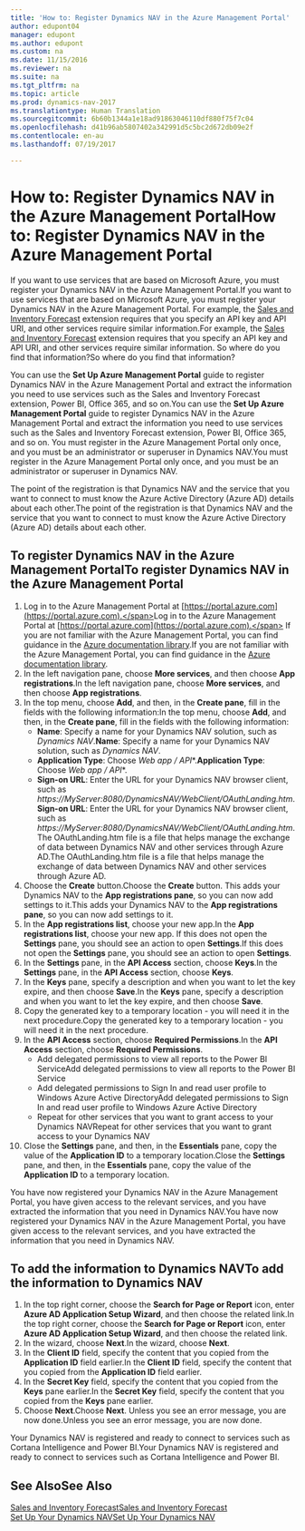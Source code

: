 ```yaml
---
title: 'How to: Register Dynamics NAV in the Azure Management Portal'
author: edupont04
manager: edupont
ms.author: edupont
ms.custom: na
ms.date: 11/15/2016
ms.reviewer: na
ms.suite: na
ms.tgt_pltfrm: na
ms.topic: article
ms.prod: dynamics-nav-2017
ms.translationtype: Human Translation
ms.sourcegitcommit: 6b60b1344a1e18ad91863046110df880f75f7c04
ms.openlocfilehash: d41b96ab5807402a342991d5c5bc2d672db09e2f
ms.contentlocale: en-au
ms.lasthandoff: 07/19/2017

---
```

# <a name="how-to-register-dynamics-nav-in-the-azure-management-portal"></a><span data-ttu-id="cf5fd-102">How to: Register Dynamics NAV in the Azure Management Portal</span><span class="sxs-lookup"><span data-stu-id="cf5fd-102">How to: Register Dynamics NAV in the Azure Management Portal</span></span>
<span data-ttu-id="cf5fd-103">If you want to use services that are based on Microsoft Azure, you must register your Dynamics NAV in the Azure Management Portal.</span><span class="sxs-lookup"><span data-stu-id="cf5fd-103">If you want to use services that are based on Microsoft Azure, you must register your Dynamics NAV in the Azure Management Portal.</span></span> <span data-ttu-id="cf5fd-104">For example, the [Sales and Inventory Forecast](ui-extensions-sales-forecast.md) extension requires that you specify an API key and API URI, and other services require similar information.</span><span class="sxs-lookup"><span data-stu-id="cf5fd-104">For example, the [Sales and Inventory Forecast](ui-extensions-sales-forecast.md) extension requires that you specify an API key and API URI, and other services require similar information.</span></span> <span data-ttu-id="cf5fd-105">So where do you find that information?</span><span class="sxs-lookup"><span data-stu-id="cf5fd-105">So where do you find that information?</span></span>

<span data-ttu-id="cf5fd-106">You can use the **Set Up Azure Management Portal** guide to register Dynamics NAV in the Azure Management Portal and extract the information you need to use services such as the Sales and Inventory Forecast extension, Power BI, Office 365, and so on.</span><span class="sxs-lookup"><span data-stu-id="cf5fd-106">You can use the **Set Up Azure Management Portal** guide to register Dynamics NAV in the Azure Management Portal and extract the information you need to use services such as the Sales and Inventory Forecast extension, Power BI, Office 365, and so on.</span></span> <span data-ttu-id="cf5fd-107">You must register in the Azure Management Portal only once, and you must be an administrator or superuser in Dynamics NAV.</span><span class="sxs-lookup"><span data-stu-id="cf5fd-107">You must register in the Azure Management Portal only once, and you must be an administrator or superuser in Dynamics NAV.</span></span>

<span data-ttu-id="cf5fd-108">The point of the registration is that Dynamics NAV and the service that you want to connect to must know the Azure Active Directory (Azure AD) details about each other.</span><span class="sxs-lookup"><span data-stu-id="cf5fd-108">The point of the registration is that Dynamics NAV and the service that you want to connect to must know the Azure Active Directory (Azure AD) details about each other.</span></span>

## <a name="to-register-dynamics-nav-in-the-azure-management-portal"></a><span data-ttu-id="cf5fd-109">To register Dynamics NAV in the Azure Management Portal</span><span class="sxs-lookup"><span data-stu-id="cf5fd-109">To register Dynamics NAV in the Azure Management Portal</span></span>
1. <span data-ttu-id="cf5fd-110">Log in to the Azure Management Portal at [https://portal.azure.com](https://portal.azure.com).</span><span class="sxs-lookup"><span data-stu-id="cf5fd-110">Log in to the Azure Management Portal at [https://portal.azure.com](https://portal.azure.com).</span></span>
    <span data-ttu-id="cf5fd-111">If you are not familiar with the Azure Management Portal, you can find guidance in the [Azure documentation library](https://azure.microsoft.com/en-us/documentation/articles).</span><span class="sxs-lookup"><span data-stu-id="cf5fd-111">If you are not familiar with the Azure Management Portal, you can find guidance in the [Azure documentation library](https://azure.microsoft.com/en-us/documentation/articles).</span></span>
2. <span data-ttu-id="cf5fd-112">In the left navigation pane, choose **More services**, and then choose **App registrations**.</span><span class="sxs-lookup"><span data-stu-id="cf5fd-112">In the left navigation pane, choose **More services**, and then choose **App registrations**.</span></span>
3. <span data-ttu-id="cf5fd-113">In the top menu, choose **Add**, and then, in the **Create pane**, fill in the fields with the following information:</span><span class="sxs-lookup"><span data-stu-id="cf5fd-113">In the top menu, choose **Add**, and then, in the **Create pane**, fill in the fields with the following information:</span></span>
    - <span data-ttu-id="cf5fd-114">**Name**: Specify a name for your Dynamics NAV solution, such as *Dynamics NAV*.</span><span class="sxs-lookup"><span data-stu-id="cf5fd-114">**Name**: Specify a name for your Dynamics NAV solution, such as *Dynamics NAV*.</span></span>
    - <span data-ttu-id="cf5fd-115">**Application Type**: Choose **Web app* / API**.</span><span class="sxs-lookup"><span data-stu-id="cf5fd-115">**Application Type**: Choose **Web app* / API**.</span></span>
    - <span data-ttu-id="cf5fd-116">**Sign-on URL**: Enter the URL for your Dynamics NAV browser client, such as *https://MyServer:8080/DynamicsNAV/WebClient/OAuthLanding.htm*.</span><span class="sxs-lookup"><span data-stu-id="cf5fd-116">**Sign-on URL**: Enter the URL for your Dynamics NAV browser client, such as *https://MyServer:8080/DynamicsNAV/WebClient/OAuthLanding.htm*.</span></span>
        <span data-ttu-id="cf5fd-117">The OAuthLanding.htm file is a file that helps manage the exchange of data between Dynamics NAV and other services through Azure AD.</span><span class="sxs-lookup"><span data-stu-id="cf5fd-117">The OAuthLanding.htm file is a file that helps manage the exchange of data between Dynamics NAV and other services through Azure AD.</span></span>
4. <span data-ttu-id="cf5fd-118">Choose the **Create** button.</span><span class="sxs-lookup"><span data-stu-id="cf5fd-118">Choose the **Create** button.</span></span>
    <span data-ttu-id="cf5fd-119">This adds your Dynamics NAV to the **App registrations pane**, so you can now add settings to it.</span><span class="sxs-lookup"><span data-stu-id="cf5fd-119">This adds your Dynamics NAV to the **App registrations pane**, so you can now add settings to it.</span></span>
5. <span data-ttu-id="cf5fd-120">In the **App registrations list**, choose your new app.</span><span class="sxs-lookup"><span data-stu-id="cf5fd-120">In the **App registrations list**, choose your new app.</span></span> <span data-ttu-id="cf5fd-121">If this does not open the **Settings** pane, you should see an action to open **Settings**.</span><span class="sxs-lookup"><span data-stu-id="cf5fd-121">If this does not open the **Settings** pane, you should see an action to open **Settings**.</span></span>
6. <span data-ttu-id="cf5fd-122">In the **Settings** pane, in the **API Access** section, choose **Keys**.</span><span class="sxs-lookup"><span data-stu-id="cf5fd-122">In the **Settings** pane, in the **API Access** section, choose **Keys**.</span></span>
7. <span data-ttu-id="cf5fd-123">In the **Keys** pane, specify a description and when you want to let the key expire, and then choose **Save**.</span><span class="sxs-lookup"><span data-stu-id="cf5fd-123">In the **Keys** pane, specify a description and when you want to let the key expire, and then choose **Save**.</span></span>
8. <span data-ttu-id="cf5fd-124">Copy the generated key to a temporary location - you will need it in the next procedure.</span><span class="sxs-lookup"><span data-stu-id="cf5fd-124">Copy the generated key to a temporary location - you will need it in the next procedure.</span></span>
9. <span data-ttu-id="cf5fd-125">In the **API Access** section, choose **Required Permissions**.</span><span class="sxs-lookup"><span data-stu-id="cf5fd-125">In the **API Access** section, choose **Required Permissions**.</span></span>
    - <span data-ttu-id="cf5fd-126">Add delegated permissions to view all reports to the Power BI Service</span><span class="sxs-lookup"><span data-stu-id="cf5fd-126">Add delegated permissions to view all reports to the Power BI Service</span></span>
    - <span data-ttu-id="cf5fd-127">Add delegated permissions to Sign In and read user profile to Windows Azure Active Directory</span><span class="sxs-lookup"><span data-stu-id="cf5fd-127">Add delegated permissions to Sign In and read user profile to Windows Azure Active Directory</span></span>
    - <span data-ttu-id="cf5fd-128">Repeat for other services that you want to grant access to your Dynamics NAV</span><span class="sxs-lookup"><span data-stu-id="cf5fd-128">Repeat for other services that you want to grant access to your Dynamics NAV</span></span>
10. <span data-ttu-id="cf5fd-129">Close the **Settings** pane, and then, in the **Essentials** pane, copy the value of the **Application ID** to a temporary location.</span><span class="sxs-lookup"><span data-stu-id="cf5fd-129">Close the **Settings** pane, and then, in the **Essentials** pane, copy the value of the **Application ID** to a temporary location.</span></span>

<span data-ttu-id="cf5fd-130">You have now registered your Dynamics NAV in the Azure Management Portal, you have given access to the relevant services, and you have extracted the information that you need in Dynamics NAV.</span><span class="sxs-lookup"><span data-stu-id="cf5fd-130">You have now registered your Dynamics NAV in the Azure Management Portal, you have given access to the relevant services, and you have extracted the information that you need in Dynamics NAV.</span></span>  

## <a name="to-add-the-information-to-dynamics-nav"></a><span data-ttu-id="cf5fd-131">To add the information to Dynamics NAV</span><span class="sxs-lookup"><span data-stu-id="cf5fd-131">To add the information to Dynamics NAV</span></span>
1. <span data-ttu-id="cf5fd-132">In the top right corner, choose the **Search for Page or Report** icon, enter **Azure AD Application Setup Wizard**, and then choose the related link.</span><span class="sxs-lookup"><span data-stu-id="cf5fd-132">In the top right corner, choose the **Search for Page or Report** icon, enter **Azure AD Application Setup Wizard**, and then choose the related link.</span></span>
2. <span data-ttu-id="cf5fd-133">In the wizard, choose **Next**.</span><span class="sxs-lookup"><span data-stu-id="cf5fd-133">In the wizard, choose **Next**.</span></span>
3. <span data-ttu-id="cf5fd-134">In the **Client ID** field, specify the content that you copied from the **Application ID** field earlier.</span><span class="sxs-lookup"><span data-stu-id="cf5fd-134">In the **Client ID** field, specify the content that you copied from the **Application ID** field earlier.</span></span>
4. <span data-ttu-id="cf5fd-135">In the **Secret Key** field, specify the content that you copied from the **Keys** pane earlier.</span><span class="sxs-lookup"><span data-stu-id="cf5fd-135">In the **Secret Key** field, specify the content that you copied from the **Keys** pane earlier.</span></span>
5. <span data-ttu-id="cf5fd-136">Choose **Next**.</span><span class="sxs-lookup"><span data-stu-id="cf5fd-136">Choose **Next**.</span></span> <span data-ttu-id="cf5fd-137">Unless you see an error message, you are now done.</span><span class="sxs-lookup"><span data-stu-id="cf5fd-137">Unless you see an error message, you are now done.</span></span>

<span data-ttu-id="cf5fd-138">Your Dynamics NAV is registered and ready to connect to services such as Cortana Intelligence and Power BI.</span><span class="sxs-lookup"><span data-stu-id="cf5fd-138">Your Dynamics NAV is registered and ready to connect to services such as Cortana Intelligence and Power BI.</span></span>

## <a name="see-also"></a><span data-ttu-id="cf5fd-139">See Also</span><span class="sxs-lookup"><span data-stu-id="cf5fd-139">See Also</span></span>
[<span data-ttu-id="cf5fd-140">Sales and Inventory Forecast</span><span class="sxs-lookup"><span data-stu-id="cf5fd-140">Sales and Inventory Forecast</span></span>](ui-extensions-sales-forecast.md)  
[<span data-ttu-id="cf5fd-141">Set Up Your Dynamics NAV</span><span class="sxs-lookup"><span data-stu-id="cf5fd-141">Set Up Your Dynamics NAV</span></span>](setup.md)  

